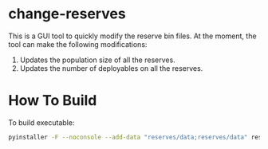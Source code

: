 # change-reserves

This is a GUI tool to quickly modify the reserve bin files. At the moment, the tool can make the following modifications:

1. Updates the population size of all the reserves.
1. Updates the number of deployables on all the reserves.

# How To Build

To build executable:

```sh
pyinstaller -F --noconsole --add-data "reserves/data;reserves/data" reserves.py
```